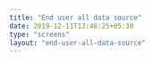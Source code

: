 ```yaml
---
title: "End user all data source"
date: 2019-12-11T13:46:25+05:30
type: "screens"
layout: "end-user-all-data-source"
---
```


